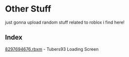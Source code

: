 # Other Stuff
just gonna upload random stuff related to roblox i find here!

## Index
[8297694676.rbxm](https://github.com/cens6r/robloxscripts/blob/main/scripts/etc/other_stuff/8297694676.rbxm) - Tubers93 Loading Screen
